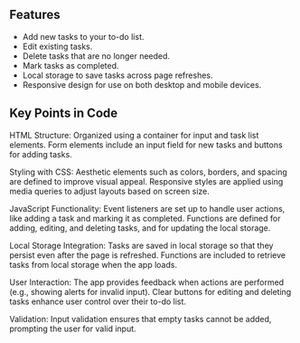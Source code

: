 ## Features
- Add new tasks to your to-do list.
- Edit existing tasks.
- Delete tasks that are no longer needed.
- Mark tasks as completed.
- Local storage to save tasks across page refreshes.
- Responsive design for use on both desktop and mobile devices.

## Key Points in Code

HTML Structure:
Organized using a container for input and task list elements.
Form elements include an input field for new tasks and buttons for adding tasks.

Styling with CSS:
Aesthetic elements such as colors, borders, and spacing are defined to improve visual appeal.
Responsive styles are applied using media queries to adjust layouts based on screen size.

JavaScript Functionality:
Event listeners are set up to handle user actions, like adding a task and marking it as completed.
Functions are defined for adding, editing, and deleting tasks, and for updating the local storage.

Local Storage Integration:
Tasks are saved in local storage so that they persist even after the page is refreshed.
Functions are included to retrieve tasks from local storage when the app loads.

User Interaction:
The app provides feedback when actions are performed (e.g., showing alerts for invalid input).
Clear buttons for editing and deleting tasks enhance user control over their to-do list.

Validation:
Input validation ensures that empty tasks cannot be added, prompting the user for valid input.
